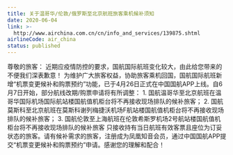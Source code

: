 ```yaml
---
title: 关于温哥华/伦敦/俄罗斯至北京航班旅客乘机候补须知
date: 2020-06-04
link: >-
  http://www.airchina.com.cn/cn/info_and_services/139875.shtml
airlineCode: air_china
status: published
---
```

尊敬的旅客： 近期应疫情防控的要求，国航国际航班变化较大，由此给您带来的不便我们深表歉意！ 为维护广大旅客权益，协助旅客乘机回国，国航国际航班新增“机票变更候补和购票预约”功能，已于4月26日正式在中国国航APP上线。自6月7日开始，部分航线改期/购票申请将有所调整： 1. 国航温哥华至北京航班在温哥华国际机场国际航站楼国航值机柜台将不再接收现场排队的候补旅客； 2. 国航莫斯科至北京航班在莫斯科谢列梅捷沃机场F航站楼国航值机柜台将不再接收现场排队的候补旅客； 3. 国航伦敦至上海航班在伦敦希斯罗机场2号航站楼国航值机柜台将不再接收现场排队的候补旅客 只接收持有当日航班有效客票且座位为订妥状态的旅客。请有候补需求的旅客，注册成为凤凰知音会员，通过中国国航APP提交“机票变更候补和购票预约”申请。感谢您的理解和配合！ 
